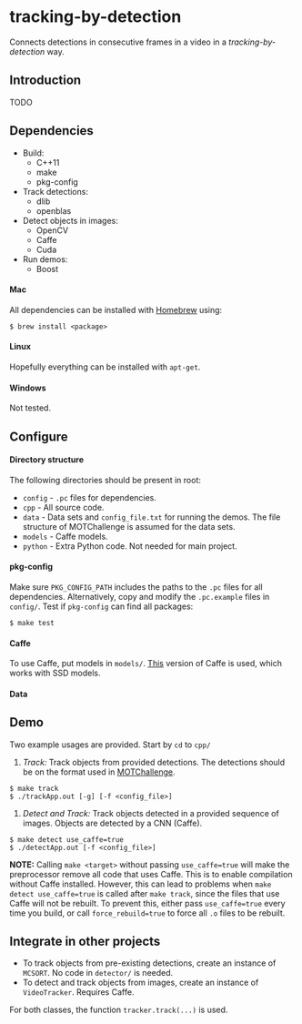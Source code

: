 # tracking-by-detection
Connects detections in consecutive frames in a video in a _tracking-by-detection_ way.

## Introduction
TODO

## Dependencies
* Build:
  * C++11
  * make
  * pkg-config
* Track detections:
  * dlib
  * openblas
* Detect objects in images:
  * OpenCV
  * Caffe
  * Cuda
* Run demos:
  * Boost

#### Mac
All dependencies can be installed with [Homebrew](https://brew.sh/) using:
```
$ brew install <package>
```

#### Linux
Hopefully everything can be installed with `apt-get`.

#### Windows
Not tested.

## Configure

#### Directory structure
The following directories should be present in root:
* `config` - `.pc` files for dependencies.
* `cpp` - All source code.
* `data` - Data sets and `config_file.txt` for running the demos. The file structure of MOTChallenge is assumed for the data sets.
* `models` - Caffe models.
* `python` - Extra Python code. Not needed for main project.

#### pkg-config
Make sure `PKG_CONFIG_PATH` includes the paths to the `.pc` files for all dependencies. Alternatively, copy and modify the `.pc.example` files in `config/`. Test if `pkg-config` can find all packages:
```
$ make test
```

#### Caffe
To use Caffe, put models in `models/`. [This](https://github.com/weiliu89/caffe/tree/ssd) version of Caffe is used, which works with SSD models.

#### Data


## Demo
Two example usages are provided. Start by `cd` to `cpp/`
1. _Track:_ Track objects from provided detections. The detections should be on the format used in [MOTChallenge](https://motchallenge.net/).  
```
$ make track
$ ./trackApp.out [-g] [-f <config_file>]
```
1. _Detect and Track:_ Track objects detected in a provided sequence of images. Objects are detected by a CNN (Caffe).
```
$ make detect use_caffe=true
$ ./detectApp.out [-f <config_file>]
```

**NOTE:** Calling `make <target>` without passing `use_caffe=true` will make the preprocessor remove all code that uses Caffe. This is to enable compilation without Caffe installed. However, this can lead to problems when `make detect use_caffe=true` is called after `make track`, since the files that use Caffe will not be rebuilt. To prevent this, either pass `use_caffe=true` every time you build, or call `force_rebuild=true` to force all `.o` files to be rebuilt. 

## Integrate in other projects
* To track objects from pre-existing detections, create an instance of `MCSORT`. No code in `detector/` is needed.  
* To detect and track objects from images, create an instance of `VideoTracker`. Requires Caffe.

For both classes, the function `tracker.track(...)` is used.
